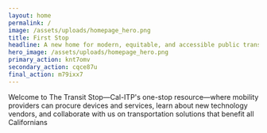 ```yaml
---
layout: home
permalink: /
image: /assets/uploads/homepage_hero.png
title: First Stop
headline: A new home for modern, equitable, and accessible public transit innovations
hero_image: /assets/uploads/homepage_hero.png
primary_action: knt7omv
secondary_action: cqce87u
final_action: m79ixx7
---
```

Welcome to The Transit Stop—Cal-ITP's one-stop resource—where mobility providers can procure devices and services, learn about new technology vendors, and collaborate with us on transportation solutions that benefit all Californians